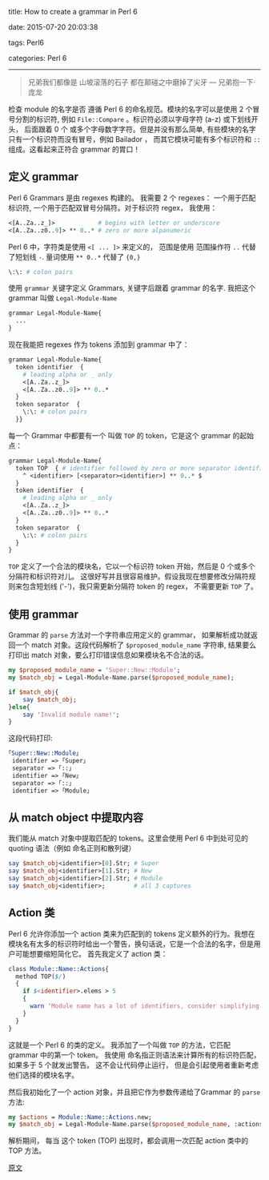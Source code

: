 

title: How to create a grammar in Perl 6

date: 2015-07-20 20:03:38

tags: Perl6

categories: Perl 6



------

<blockquote class="blockquote-center">兄弟我们都像是 山坡滚落的石子 都在颠碰之中磨掉了尖牙
— 兄弟抱一下·庞龙
</blockquote>



检查 module 的名字是否 遵循 Perl 6 的命名规范。模块的名字可以是使用 2 个冒号分割的标识符, 例如  `File::Compare` 。标识符必须以字母字符 (a-z) 或下划线开头， 后面跟着 0 个 或多个字母数字字符。但是并没有那么简单, 有些模块的名字只有一个标识符而没有冒号，例如  Bailador ， 而其它模块可能有多个标识符和 `::` 组成。这看起来正符合 grammar 的胃口！

## 定义 grammar

   Perl 6 Grammars 是由 regexes 构建的。 我需要 2 个 regexes： 一个用于匹配标识符, 一个用于匹配双冒号分隔符。对于标识符 regex， 我使用：

``` perl
<[A..Za..z_]>            # begins with letter or underscore
<[A..Za..z0..9]> ** 0..* # zero or more alpanumeric
```

   Perl 6 中，字符类是使用  `<[ ... ]>` 来定义的， 范围是使用 范围操作符 `..` 代替了短划线 `-`.  量词使用 `** 0..*` 代替了 `{0,}`

``` perl
\:\: # colon pairs
```

   使用 `grammar` 关键字定义 Grammars, 关键字后跟着 grammar 的名字. 我把这个 grammar 叫做 `Legal-Module-Name`

``` perl
grammar Legal-Module-Name{
  ...
}
```

 现在我能把 regexes 作为 tokens 添加到 grammar 中了：

``` perl
grammar Legal-Module-Name{
  token identifier  {
    # leading alpha or _ only
    <[A..Za..z_]>
    <[A..Za..z0..9]> ** 0..*
  } 
  token separator  {
    \:\: # colon pairs
  }}
```

每一个 Grammar 中都要有一个 叫做 `TOP` 的 token，它是这个 grammar 的起始点：

``` perl
grammar Legal-Module-Name{
  token TOP  { # identifier followed by zero or more separator identifier pairs
    ^ <identifier> [<separator><identifier>] ** 0..* $  
  }
  token identifier  {
    # leading alpha or _ only
    <[A..Za..z_]>
    <[A..Za..z0..9]> ** 0..*
  } 
  token separator  {
    \:\: # colon pairs
  }
}
```

`TOP` 定义了一个合法的模块名，它以一个标识符 token 开始，然后是 0 个或多个 分隔符和标识符对儿。 这很好写并且很容易维护。假设我现在想要修改分隔符规则来包含短划线 ('-')，我只需更新分隔符 token 的 regex， 不需要更新 `TOP` 了。

## 使用 grammar

Grammar 的 `parse` 方法对一个字符串应用定义的 grammar， 如果解析成功就返回一个 match 对象。这段代码解析了 `$proposed_module_name` 字符串, 结果要么打印出 match 对象，要么打印错误信息如果模块名不合法的话。

``` perl
my $proposed_module_name = 'Super::New::Module';
my $match_obj = Legal-Module-Name.parse($proposed_module_name);

if $match_obj{
    say $match_obj;
}else{
    say 'Invalid module name!';
}
```

这段代码打印:

``` perl
｢Super::New::Module｣
 identifier => ｢Super｣
 separator => ｢::｣
 identifier => ｢New｣
 separator => ｢::｣
 identifier => ｢Module｣
```

## 从 match object 中提取内容

我们能从 match 对象中提取匹配的 tokens。这里会使用 Perl 6 中到处可见的 quoting 语法（例如 命名正则和散列键）

``` perl
say $match_obj<identifier>[0].Str; # Super
say $match_obj<identifier>[1].Str; # New
say $match_obj<identifier>[2].Str; # Module
say $match_obj<identifier>;        # all 3 captures
```

## Action 类

Perl 6 允许你添加一个 action 类来为匹配到的 tokens 定义额外的行为。我想在模块名有太多的标识符时给出一个警告，换句话说，它是一个合法的名字，但是用户可能想要缩短简化它。 首先我定义了 action 类：

``` perl
class Module::Name::Actions{
  method TOP($/)
  {
    if $<identifier>.elems > 5
    {
      warn 'Module name has a lot of identifiers, consider simplifying the name';
    }
  }
}
```

这就是一个 Perl 6 的类的定义。 我添加了一个叫做 `TOP` 的方法，它匹配 grammar 中的第一个 token。 我使用 命名指正则语法来计算所有的标识符匹配，如果多于 5 个就发出警告。 这不会让代码停止运行， 但是会引起使用者重新考虑他们选择的模块名字。

然后我初始化了一个 action 对象，并且把它作为参数传递给了Grammar 的 `parse` 方法:

``` perl
my $actions = Module::Name::Actions.new; 
my $match_obj = Legal-Module-Name.parse($proposed_module_name, :actions($actions));
```

解析期间， 每当 这个 token (TOP) 出现时，都会调用一次匹配 action 类中的 TOP 方法。

[原文](http://chenyf.gitcafe.io)
